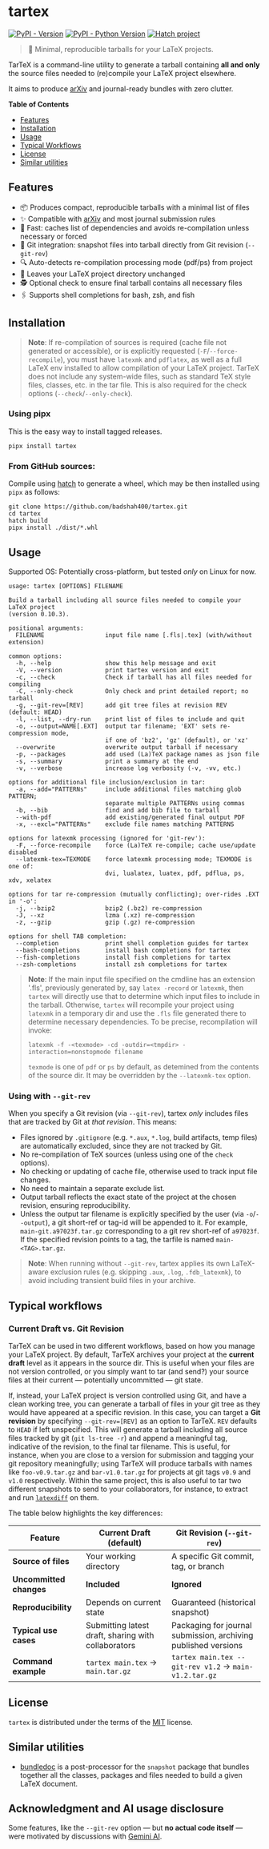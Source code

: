 # tartex

[![PyPI - Version](https://img.shields.io/pypi/v/tartex.svg)](https://pypi.org/project/tartex)
[![PyPI - Python Version](https://img.shields.io/pypi/pyversions/tartex.svg)](https://pypi.org/project/tartex)
[![Hatch project](https://img.shields.io/badge/%F0%9F%A5%9A-Hatch-4051b5.svg)](https://github.com/pypa/hatch)

> 🧵 Minimal, reproducible tarballs for your LaTeX projects.

TarTeX is a command-line utility to generate a tarball containing **all and
only** the source files needed to (re)compile your LaTeX project elsewhere.

It aims to produce [arXiv](https://arxiv.org) and journal-ready bundles with zero clutter.

**Table of Contents**

- [Features](#features)
- [Installation](#installation)
- [Usage](#usage)
- [Typical Workflows](#typical-workflows)
- [License](#license)
- [Similar utilities](#similar-utilities)

## Features

- 📦 Produces compact, reproducible tarballs with a minimal list of files
- ✨ Compatible with [arXiv](https://arxiv.org) and most journal submission rules
- 💨 Fast: caches list of dependencies and avoids re-compilation unless necessary or forced
- 📸 Git integration: snapshot files into tarball directly from Git revision (`--git-rev`)
- 🔍 Auto-detects re-compilation processing mode (pdf/ps) from project
- 🔏 Leaves your LaTeX project directory unchanged
- 🕵️ Optional check to ensure final tarball contains all necessary files
- 🖇️ Supports shell completions for bash, zsh, and fish

## Installation

> __Note__: If re-compilation of sources is required (cache file not generated
> or accessible), or is explicitly requested (`-F`/`--force-recompile`),
> you must have `latexmk` and `pdflatex`, as well as a full LaTeX env installed
> to allow compilation of your LaTeX project. TarTeX does not include any
> system-wide files, such as standard TeX style files, classes, etc. in the tar
> file. This is also required for the check options (`--check`/`--only-check`).

### Using pipx

This is the easy way to install tagged releases.

```console
pipx install tartex
```

### From GitHub sources:

Compile using [hatch](https://hatch.pypa.io/latest/) to generate a wheel,
which may be then installed using `pipx` as follows:

```console
git clone https://github.com/badshah400/tartex.git
cd tartex
hatch build
pipx install ./dist/*.whl
```

## Usage

Supported OS: Potentially cross-platform, but tested _only_ on Linux for now.

```console
usage: tartex [OPTIONS] FILENAME

Build a tarball including all source files needed to compile your LaTeX project
(version 0.10.3).

positional arguments:
  FILENAME                 input file name [.fls|.tex] (with/without extension)

common options:
  -h, --help               show this help message and exit
  -V, --version            print tartex version and exit
  -c, --check              Check if tarball has all files needed for compiling
  -C, --only-check         Only check and print detailed report; no tarball
  -g, --git-rev=[REV]      add git tree files at revision REV (default: HEAD)
  -l, --list, --dry-run    print list of files to include and quit
  -o, --output=NAME[.EXT]  output tar filename; 'EXT' sets re-compression mode,
                           if one of 'bz2', 'gz' (default), or 'xz'
  --overwrite              overwrite output tarball if necessary
  -p, --packages           add used (La)TeX package names as json file
  -s, --summary            print a summary at the end
  -v, --verbose            increase log verbosity (-v, -vv, etc.)

options for additional file inclusion/exclusion in tar:
  -a, --add="PATTERNs"     include additional files matching glob PATTERN;
                           separate multiple PATTERNs using commas
  -b, --bib                find and add bib file to tarball
  --with-pdf               add existing/generated final output PDF
  -x, --excl="PATTERNs"    exclude file names matching PATTERNS

options for latexmk processing (ignored for 'git-rev'):
  -F, --force-recompile    force (La)TeX re-compile; cache use/update disabled
  --latexmk-tex=TEXMODE    force latexmk processing mode; TEXMODE is one of:
                           dvi, lualatex, luatex, pdf, pdflua, ps, xdv, xelatex

options for tar re-compression (mutually conflicting); over-rides .EXT in '-o':
  -j, --bzip2              bzip2 (.bz2) re-compression
  -J, --xz                 lzma (.xz) re-compression
  -z, --gzip               gzip (.gz) re-compression

options for shell TAB completion:
  --completion             print shell completion guides for tartex
  --bash-completions       install bash completions for tartex
  --fish-completions       install fish completions for tartex
  --zsh-completions        install zsh completions for tartex
```

> __Note__: If the main input file specified on the cmdline has an extension
> '.fls', previously generated by, say `latex -record` or `latexmk`, then
> `tartex` will directly use that to determine which input files to include in
> the tarball.  Otherwise, `tartex` will recompile your project using `latexmk`
> in a temporary dir and use the `.fls` file generated there to determine
> necessary dependencies.  To be precise, recompilation will invoke:
>
> ```console
> latexmk -f -<texmode> -cd -outdir=<tmpdir> -interaction=nonstopmode filename
> ```
>
> `texmode` is one of `pdf` or `ps` by default, as detemined from the contents of
> the source dir. It may be overridden by the `--latexmk-tex` option.

### Using with `--git-rev`

When you specify a Git revision (via `--git-rev`), tartex _only_ includes files
that are tracked by Git at _that revision_. This means:

- Files ignored by `.gitignore` (e.g. `*.aux`, `*.log`, build artifacts, temp files)
  are automatically excluded, since they are not tracked by Git.
- No re-compilation of TeX sources (unless using one of the `check` options).
- No checking or updating of cache file, otherwise used to track input file changes.
- No need to maintain a separate exclude list.
- Output tarball reflects the exact state of the project at the chosen revision,
  ensuring reproducibility.
- Unless the output tar filename is explicitly specified by the user (via
  `-o`/`--output`), a git short-ref or tag-id will be appended to it. For example,
  `main-git.a97023f.tar.gz` corresponding to a git rev short-ref of `a97023f`. If
  the specified revision points to a tag, the tarfile is named `main-<TAG>.tar.gz`. 

> __Note__: When running without `--git-rev`, tartex applies its own LaTeX-aware
> exclusion rules (e.g. skipping `.aux`, `.log`, `.fdb_latexmk`), to avoid including
> transient build files in your archive.

## Typical workflows

### Current Draft vs. Git Revision

TarTeX can be used in two different workflows, based on how you manage your
LaTeX project. By default, TarTeX archives your project at the **current
draft** level as it appears in the source dir.  This is useful when your files
are not version controlled, or you simply want to tar (and send?) your source
files at their current — potentially uncommitted — git state.

If, instead, your LaTeX project is version controlled using Git, and have a
clean working tree, you can generate a tarball of files in your git tree as
they would have appeared at a specific revision. In this case, you can target a
**Git revision** by specifying `--git-rev=[REV]` as an option to TarTeX. `REV`
defaults to `HEAD` if left unspecified. This will generate a tarball including
all source files tracked by git (`git ls-tree -r`) and append a meaningful tag,
indicative of the revision, to the final tar filename. This is useful, for
instance, when you are close to a version for submission and tagging your git
repository meaningfully; using TarTeX will produce tarballs with names like
`foo-v0.9.tar.gz` and `bar-v1.0.tar.gz` for projects at git tags `v0.9` and
`v1.0` respectively. Within the same project, this is also useful to tar
two different snapshots to send to your collaborators, for instance, to extract
and run [`latexdiff`](https://ctan.org/pkg/latexdiff) on them.

The table below highlights the key differences:

| Feature               | Current Draft (default)               | Git Revision (`--git-rev`)            |
|-----------------------|---------------------------------------|---------------------------------------|
| **Source of files**   | Your working directory                | A specific Git commit, tag, or branch |
| **Uncommitted changes** | **Included**                        | **Ignored**                           |
| **Reproducibility**   | Depends on current state              | Guaranteed (historical snapshot)      |
| **Typical use cases** | Submitting latest draft, sharing with collaborators | Packaging for journal submission, archiving published versions |
| **Command example**   | `tartex main.tex` → `main.tar.gz`     | `tartex main.tex --git-rev v1.2` → `main-v1.2.tar.gz` |


## License

`tartex` is distributed under the terms of the [MIT](https://spdx.org/licenses/MIT.html) license.

## Similar utilities

* [bundledoc](https://ctan.org/tex-archive/support/bundledoc) is a
  post-processor for the `snapshot` package that bundles together all the
  classes, packages and files needed to build a given LaTeX document.

## Acknowledgment and AI usage disclosure

Some features, like the `--git-rev` option — but **no actual code itself** —
were motivated by discussions with [Gemini AI](https://gemini.google.com).
